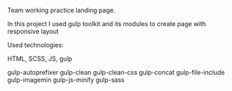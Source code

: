 Team working practice landing page.

In this project I used gulp toolkit and its modules to create page with responsive layout

Used technologies:

HTML, SCSS, JS, gulp

gulp-autoprefixer 
gulp-clean 
gulp-clean-css 
gulp-concat 
gulp-file-include 
gulp-imagemin 
gulp-js-minify 
gulp-sass 
